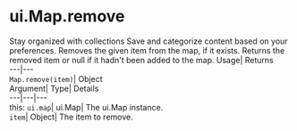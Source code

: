 
#  ui.Map.remove 
Stay organized with collections  Save and categorize content based on your preferences. 
Removes the given item from the map, if it exists. 
Returns the removed item or null if it hadn't been added to the map.
Usage| Returns  
---|---  
`Map.remove(item)`| Object  
Argument| Type| Details  
---|---|---  
this: `ui.map`| ui.Map| The ui.Map instance.  
`item`| Object| The item to remove.  
